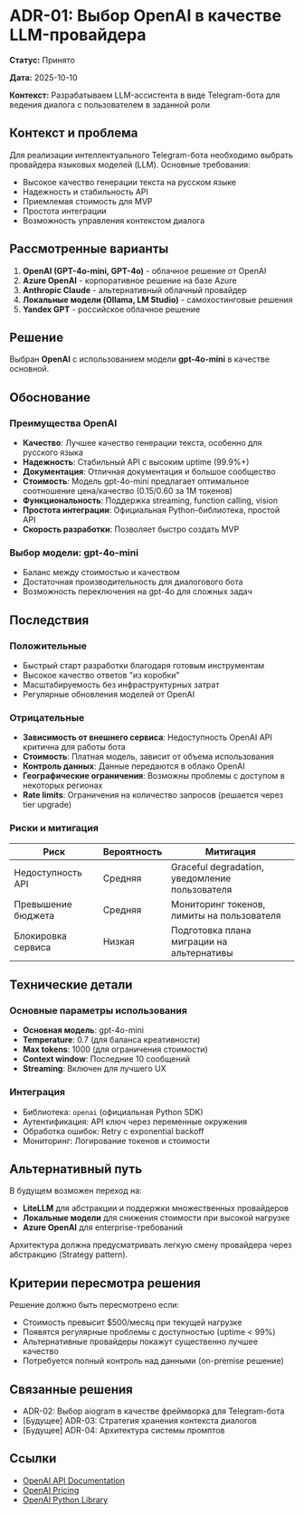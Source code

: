 # ADR-01: Выбор OpenAI в качестве LLM-провайдера

**Статус:** Принято

**Дата:** 2025-10-10

**Контекст:** Разрабатываем LLM-ассистента в виде Telegram-бота для ведения диалога с пользователем в заданной роли

## Контекст и проблема

Для реализации интеллектуального Telegram-бота необходимо выбрать провайдера языковых моделей (LLM). Основные требования:
- Высокое качество генерации текста на русском языке
- Надежность и стабильность API
- Приемлемая стоимость для MVP
- Простота интеграции
- Возможность управления контекстом диалога

## Рассмотренные варианты

1. **OpenAI (GPT-4o-mini, GPT-4o)** - облачное решение от OpenAI
2. **Azure OpenAI** - корпоративное решение на базе Azure
3. **Anthropic Claude** - альтернативный облачный провайдер
4. **Локальные модели (Ollama, LM Studio)** - самохостинговые решения
5. **Yandex GPT** - российское облачное решение

## Решение

Выбран **OpenAI** с использованием модели **gpt-4o-mini** в качестве основной.

## Обоснование

### Преимущества OpenAI

- **Качество**: Лучшее качество генерации текста, особенно для русского языка
- **Надежность**: Стабильный API с высоким uptime (99.9%+)
- **Документация**: Отличная документация и большое сообщество
- **Стоимость**: Модель gpt-4o-mini предлагает оптимальное соотношение цена/качество ($0.15/$0.60 за 1M токенов)
- **Функциональность**: Поддержка streaming, function calling, vision
- **Простота интеграции**: Официальная Python-библиотека, простой API
- **Скорость разработки**: Позволяет быстро создать MVP

### Выбор модели: gpt-4o-mini

- Баланс между стоимостью и качеством
- Достаточная производительность для диалогового бота
- Возможность переключения на gpt-4o для сложных задач

## Последствия

### Положительные

- Быстрый старт разработки благодаря готовым инструментам
- Высокое качество ответов "из коробки"
- Масштабируемость без инфраструктурных затрат
- Регулярные обновления моделей от OpenAI

### Отрицательные

- **Зависимость от внешнего сервиса**: Недоступность OpenAI API критична для работы бота
- **Стоимость**: Платная модель, зависит от объема использования
- **Контроль данных**: Данные передаются в облако OpenAI
- **Географические ограничения**: Возможны проблемы с доступом в некоторых регионах
- **Rate limits**: Ограничения на количество запросов (решается через tier upgrade)

### Риски и митигация

| Риск | Вероятность | Митигация |
|------|-------------|-----------|
| Недоступность API | Средняя | Graceful degradation, уведомление пользователя |
| Превышение бюджета | Средняя | Мониторинг токенов, лимиты на пользователя |
| Блокировка сервиса | Низкая | Подготовка плана миграции на альтернативы |

## Технические детали

### Основные параметры использования

- **Основная модель**: gpt-4o-mini
- **Temperature**: 0.7 (для баланса креативности)
- **Max tokens**: 1000 (для ограничения стоимости)
- **Context window**: Последние 10 сообщений
- **Streaming**: Включен для лучшего UX

### Интеграция

- Библиотека: `openai` (официальная Python SDK)
- Аутентификация: API ключ через переменные окружения
- Обработка ошибок: Retry с exponential backoff
- Мониторинг: Логирование токенов и стоимости

## Альтернативный путь

В будущем возможен переход на:
- **LiteLLM** для абстракции и поддержки множественных провайдеров
- **Локальные модели** для снижения стоимости при высокой нагрузке
- **Azure OpenAI** для enterprise-требований

Архитектура должна предусматривать легкую смену провайдера через абстракцию (Strategy pattern).

## Критерии пересмотра решения

Решение должно быть пересмотрено если:
- Стоимость превысит $500/месяц при текущей нагрузке
- Появятся регулярные проблемы с доступностью (uptime < 99%)
- Альтернативные провайдеры покажут существенно лучшее качество
- Потребуется полный контроль над данными (on-premise решение)

## Связанные решения

- ADR-02: Выбор aiogram в качестве фреймворка для Telegram-бота
- [Будущее] ADR-03: Стратегия хранения контекста диалогов
- [Будущее] ADR-04: Архитектура системы промптов

## Ссылки

- [OpenAI API Documentation](https://platform.openai.com/docs)
- [OpenAI Pricing](https://openai.com/pricing)
- [OpenAI Python Library](https://github.com/openai/openai-python)

